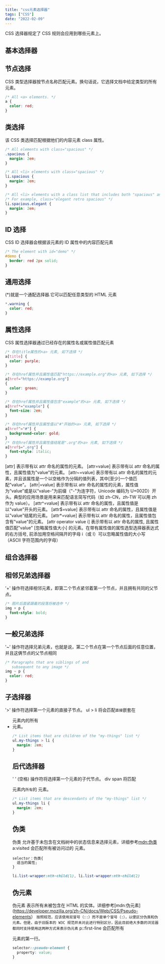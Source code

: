 ```yaml
---
title: "css元素选择器"
tags: ["CSS"]
date: "2022-02-09"
---
```


CSS 选择器规定了 CSS 规则会应用到哪些元素上。

## 基本选择器

## 节点选择

CSS 类型选择器按节点名称匹配元素。换句话说，它选择文档中给定类型的所有元素。

```css
/* All <a> elements. */
a {
  color: red;
}
```

## 类选择

该 CSS 类选择匹配根据他们的内容元素 class 属性。

```css
/* All elements with class="spacious" */
.spacious {
  margin: 2em;
}

/* All <li> elements with class="spacious" */
li.spacious {
  margin: 2em;
}

/* All <li> elements with a class list that includes both "spacious" and "elegant" */
/* For example, class="elegant retro spacious" */
li.spacious.elegant {
  margin: 2em;
}
```

## ID 选择

CSS ID 选择器会根据该元素的 ID 属性中的内容匹配元素

```css
/* The element with id="demo" */
#demo {
  border: red 2px solid;
}
```

## 通用选择

(\*)就是一个通配选择器.它可以匹配任意类型的 HTML 元素

```css
*.warning {
  color: red;
}
```

## 属性选择

CSS 属性选择器通过已经存在的属性名或属性值匹配元素

```css
/* 存在title属性的<a> 元素, 如下选择 */
a[title] {
  color: purple;
}

/* 存在href属性并且属性值匹配"https://example.org"的<a> 元素, 如下选择 */
a[href="https://example.org"]
{
  color: green;
}

/* 存在href属性并且属性值包含"example"的<a> 元素, 如下选择 */
a[href*="example"] {
  font-size: 2em;
}

/* 存在href属性并且属性值以"#"开始的<a> 元素, 如下选择 */
a[href^="#"] {
  background-color: gold;
}
/* 存在href属性并且属性值结尾是".org"的<a> 元素, 如下选择 */
a[href$=".org"] {
  font-style: italic;
}
```

[attr]
表示带有以 attr 命名的属性的元素。
[attr=value]
表示带有以 attr 命名的属性，且属性值为"value"的元素。
[attr~=value]
表示带有以 attr 命名的属性的元素，并且该属性是一个以空格作为分隔的值列表，其中[至少]一个值匹配"value"。
[attr|=value]
表示带有以 attr 命名的属性的元素，属性值为“value”或是以“value-”为前缀（"-"为连字符，Unicode 编码为 U+002D）开头。典型的应用场景是用来来匹配语言简写代码（如 zh-CN，zh-TW 可以用 zh 作为 value）。
[attr^=value]
表示带有以 attr 命名的属性，且属性值是以"value"开头的元素。
[attr$=value]
表示带有以 attr 命名的属性，且属性值是以"value"结尾的元素。
[attr*=value]
表示带有以 attr 命名的属性，且属性值包含有"value"的元素。
[attr operator value i]
表示带有以 attr 命名的属性, 且属性值匹配"value" [忽略属性值大小] 的元素。在带有属性值的属性选型选择器表达式的右方括号, 前添加用空格间隔开的字母 i（或 I）可以忽略属性值的大小写（ASCII 字符范围内的字母）

## 组合选择器

## 相邻兄弟选择器

'+' 操作符选择相邻元素，即第二个节点紧邻着第一个节点，并且拥有共同的父节点。

```css
/* 图片后面紧跟着的段落将被选中 */
img + p {
  font-style: bold;
}
```

## 一般兄弟选择

'~' 操作符选择兄弟元素，也就是说，第二个节点在第一个节点后面的任意位置，并且这俩节点的父节点相同

```css
/* Paragraphs that are siblings of and
   subsequent to any image */
img ~ p {
  color: red;
}
```

## 子选择器

'>' 操作符选择第一个元素的直接子节点。
ul > li 将会匹配`直接`嵌套在 <ul> 元素内的所有 <li> 元素。

```css
/* List items that are children of the "my-things" list */
ul.my-things > li {
  margin: 2em;
}
```

## 后代选择器

' ' (空格) 操作符将选择第一个元素的子代节点。
div span 将匹配 <div> 元素内`所有`的 <span> 元素。

```css
/* List items that are descendants of the "my-things" list */
ul.my-things li {
  margin: 2em;
}
```

## 伪类

伪类 允许基于未包含在文档树中的状态信息来选择元素，详细参考[mdn:伪类](https://developer.mozilla.org/en-US/docs/Web/CSS/Pseudo-classes)
a:visited 会匹配所有被访问过的 <a> 元素。

```css
selector：伪类{
  适当的属性;
}

li.list-wrapper:nth-child(1), li.list-wrapper:nth-child(2)
```

## 伪元素

伪元素 表示所有未被包含在 HTML 的实体。详细参考[mdn:伪元素](<https://developer.mozilla.org/zh-CN/docs/Web/CSS/Pseudo-elements>）
`按照规范，应该使用双冒号（::）而不是单个冒号（:），以便区分伪类和伪元素。但是，由于旧版本的 W3C 规范并未对此进行特别区分，因此目前绝大多数的浏览器都同时支持使用这两种方式来表示伪元素`
p::first-line 会匹配所有 <p> 元素的第一行。

```css
selector::pseudo-element {
  property: value;
}
```
